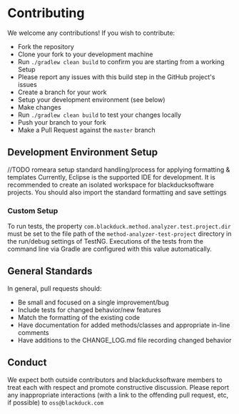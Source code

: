 # Contributing

We welcome any contributions! If you wish to contribute:

- Fork the repository
- Clone your fork to your development machine
- Run `./gradlew clean build` to confirm you are starting from a working Setup
 - Please report any issues with this build step in the GitHub project's issues
- Create a branch for your work
- Setup your development environment (see below)
- Make changes
- Run `./gradlew clean build` to test your changes locally
- Push your branch to your fork
- Make a Pull Request against the `master` branch

## Development Environment Setup

//TODO romeara setup standard handling/process for applying formatting & templates
Currently, Eclipse is the supported IDE for development. It is recommended to create an isolated workspace for blackducksoftware projects. You should also import the standard formatting and save settings

### Custom Setup

To run tests, the property `com.blackduck.method.analyzer.test.project.dir` must be set to the file path of the `method-analyzer-test-project` directory in the run/debug settings of TestNG. Executions of the tests from the command line via Gradle are configured with this value automatically.


## General Standards

In general, pull requests should:
- Be small and focused on a single improvement/bug
- Include tests for changed behavior/new features
- Match the formatting of the existing code
- Have documentation for added methods/classes and appropriate in-line comments
- Have additions to the CHANGE_LOG.md file recording changed behavior

## Conduct

We expect both outside contributors and blackducksoftware members to treat each with respect and promote constructive discussion. Please report any inappropriate interactions (with a link to the offending pull request, etc, if possible) to `oss@blackduck.com`